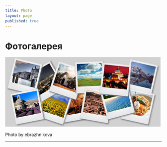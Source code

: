 ```yaml
---
title: Photo
layout: page
published: true
---
```

# Фотогалерея

![Markdowm Image](/assets/photo/polaroid.jpg)
<figcaption class="caption">Photo by ebrazhnikova</figcaption>

---
